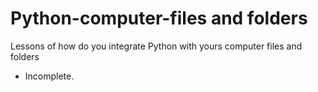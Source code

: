 # Python-computer-files and folders
 Lessons of how do you integrate Python with yours computer files and folders

- Incomplete.
